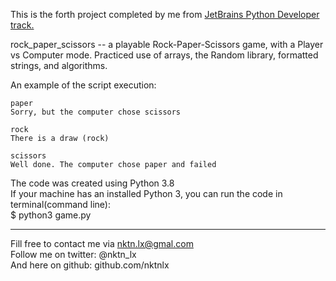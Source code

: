 This is the forth project completed by me from [JetBrains Python Developer track.](https://hyperskill.org/tracks/2)

rock_paper_scissors -- a playable Rock-Paper-Scissors game, with a Player vs Computer mode. Practiced use of arrays, the Random library, formatted strings, and algorithms.   

An example of the script execution:  
```
paper
Sorry, but the computer chose scissors

rock
There is a draw (rock)

scissors
Well done. The computer chose paper and failed
```


The code was created using Python 3.8  
If your machine has an installed Python 3, you can run the code in terminal(command line):  
$ python3 game.py  


--------------------------------------------
Fill free to contact me via nktn.lx@gmal.com  
Follow me on twitter: @nktn_lx  
And here on github: github.com/nktnlx  